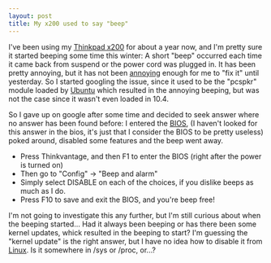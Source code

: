 ```yaml
---
layout: post
title: My x200 used to say "beep"
---
```


I've been using my [Thinkpad x200](http://www.google.com/search?q=thinkpad+x200)
for about a year now, and I'm pretty sure it started beeping some time this winter:
A short "beep" occurred each time it came back from suspend or the power cord was
plugged in. It has been pretty annoying, but it has not been [annoying](http://www.google.com/images?q=annoying)
enough for me to "fix it" until yesterday. So I started googling the issue, since
it used to be the "pcspkr" module loaded by [Ubuntu](http://ubuntu.com) which
resulted in the annoying beeping, but was not the case since it wasn't even
loaded in 10.4.

So I gave up on google after some time and decided to seek answer where no answer
has been found before: I entered the [BIOS](http://en.wikipedia.org/wiki/BIOS),
(I haven't looked for this answer in the bios, it's just that I consider the BIOS
to be pretty useless) poked around, disabled some features and the beep went away.

* Press Thinkvantage, and then F1 to enter the BIOS (right after the power is turned
  on)
* Then go to "Config" -> "Beep and alarm"
* Simply select DISABLE on each of the choices, if you dislike beeps as much as I do. 
* Press F10 to save and exit the BIOS, and you're beep free!

I'm not going to investigate this any further, but I'm still curious about when the
beeping started... Had it always been beeping or has there been some kernel updates,
whick resulted in the beeping to start? I'm guessing the "kernel update" is the right
answer, but I have no idea how to disable it from [Linux](http://www.linux.org/).
Is it somewhere in /sys or /proc, or...?

